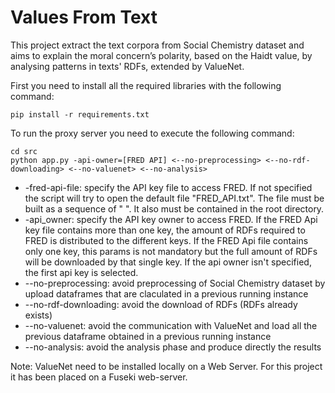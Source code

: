 <h1>Values From Text</h1>


This project extract the text corpora from Social Chemistry dataset and aims to explain the moral concern’s polarity, based on the Haidt value, by analysing patterns in texts' RDFs, extended by ValueNet.<br>


First you need to install all the required libraries with the following command:<br>
```console
pip install -r requirements.txt
```

To run the proxy server you need to execute the following command: <br>
```shell
cd src
python app.py -api-owner=[FRED API] <--no-preprocessing> <--no-rdf-downloading> <--no-valuenet> <--no-analysis>
```
<ul>
  <li>-fred-api-file: specify the API key file to access FRED. If not specified the script will try to open the default file "FRED_API.txt". The file must be built as a sequence of "<api_owner> <key>". It also must be contained in the root directory.</li>

  <li>-api_owner: specify the API key owner to access FRED. If the FRED Api key file contains more than one key, the amount of RDFs required to FRED is distributed to the different keys. If the FRED Api file contains only one key, this params is not mandatory but the full amount of RDFs will be downloaded by that single key. If the api owner isn't specified, the first api key is selected.</li>

  <li>--no-preprocessing: avoid preprocessing of Social Chemistry dataset by upload dataframes that are claculated in a previous running instance</li>
  <li>--no-rdf-downloading: avoid the download of RDFs (RDFs already exists) </li>
  <li>--no-valuenet: avoid the communication with ValueNet and load all the previous dataframe obtained in a previous running instance</li>
  <li>--no-analysis: avoid the analysis phase and produce directly the results</li>
</ul>

Note: ValueNet need to be installed locally on a Web Server. For this project it has been placed on a Fuseki web-server.
